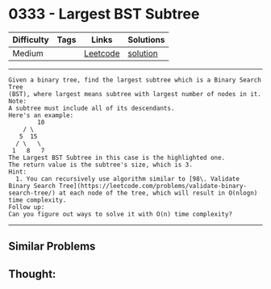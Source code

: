 # 0333 - Largest BST Subtree

Difficulty  | Tags | Links | Solutions
----------- | ---- | ----- | -----
Medium |  | [Leetcode](https://leetcode.com/problems/largest-bst-subtree) | [solution](https://leetcode.com/problems/largest-bst-subtree/solution/)


-----------

```
Given a binary tree, find the largest subtree which is a Binary Search Tree
(BST), where largest means subtree with largest number of nodes in it.
Note:
A subtree must include all of its descendants.
Here's an example:
        10
    / \
   5  15
  / \   \ 
 1   8   7
The Largest BST Subtree in this case is the highlighted one.
The return value is the subtree's size, which is 3.
Hint:
  1. You can recursively use algorithm similar to [98\. Validate Binary Search Tree](https://leetcode.com/problems/validate-binary-search-tree/) at each node of the tree, which will result in O(nlogn) time complexity.
Follow up:
Can you figure out ways to solve it with O(n) time complexity?
```

-----------


## Similar Problems




## Thought:
